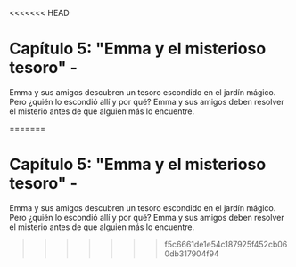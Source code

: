 <<<<<<< HEAD
# Capítulo 5: "Emma y el misterioso tesoro" - 
Emma y sus amigos descubren un tesoro escondido en el jardín mágico. Pero ¿quién lo escondió allí y por qué? Emma y sus amigos deben resolver el misterio antes de que alguien más lo encuentre.

=======
# Capítulo 5: "Emma y el misterioso tesoro" - 
Emma y sus amigos descubren un tesoro escondido en el jardín mágico. Pero ¿quién lo escondió allí y por qué? Emma y sus amigos deben resolver el misterio antes de que alguien más lo encuentre.

>>>>>>> f5c6661de1e54c187925f452cb060db317904f94
